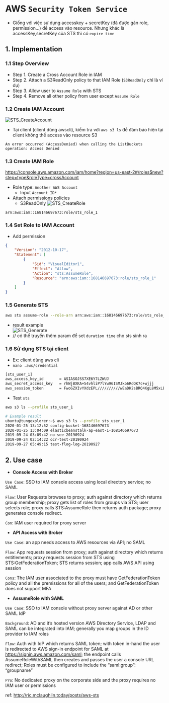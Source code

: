 # AWS `Security Token Service`
- Giống với việc sử dụng accesskey + secretKey (đã được gán role, permission...) để access vào resource. Nhưng khác là accessKey,secretKey của STS thì có `expire time`
## 1. Implementation
### 1.1 Step Overview
- Step 1. Create a Cross Account Role in IAM
- Step 2. Attach a S3ReadOnly policy to that IAM Role (`S3ReadOnly` chỉ là ví dụ)
- Step 3. Allow user to  `Assume Role` with STS
- Step 4. Remove all other policy from user except `Assume Role`
### 1.2 Create IAM Account
![STS_CreateAccount](https://tungexplorer.s3.ap-southeast-1.amazonaws.com/aws/sts/STS_CreateUser.JPG)
- Tại client (client dùng awscli), kiểm tra với `aws s3 ls` để đảm bảo hiện tại client không thể access vào resource S3 
```
An error occurred (AccessDenied) when calling the ListBuckets operation: Access Denied
```
### 1.3 Create IAM Role
https://console.aws.amazon.com/iam/home?region=us-east-2#/roles$new?step=type&roleType=crossAccount
- Role type: `Another AWS Account`
    - Input `Account ID*`
- Attach permissions policies    
    - S3ReadOnly
    ![STS_CreateRole](https://tungexplorer.s3.ap-southeast-1.amazonaws.com/aws/sts/STS_CreateRole.JPG)
```
arn:aws:iam::168146697673:role/sts_role_1
```
### 1.4 Set Role to IAM Account
- Add permission
```json
{
    "Version": "2012-10-17",
    "Statement": [
        {
            "Sid": "VisualEditor1",
            "Effect": "Allow",
            "Action": "sts:AssumeRole",
            "Resource": "arn:aws:iam::168146697673:role/sts_role_1"
        }
    ]
}
```

### 1.5 Generate STS
```bash
aws sts assume-role --role-arn arn:aws:iam::168146697673:role/sts_role_1 --role-session-name tungexplorer
```
- result example    
![STS_Generate](https://tungexplorer.s3.ap-southeast-1.amazonaws.com/aws/sts/STS_GenerateSTS.JPG)
- // có thể truyền thêm param để set `duration time` cho sts sinh ra

### 1.6 Sử dụng STS tại client
- Ex: client dùng aws cli
- `nano .aws/credential`
```bash
[sts_user_1]
aws_access_key_id       = ASIASOJSS7XE6Y7LZWUJ
aws_secret_access_key   = rhWjBXKA+54vhliP7lYw96ISMJko6RdQK7c+wjjj
aws_session_token       = FwoGZXIvYXdzEPL//////////wEaDK2sBRQ4KgL8M5xLECKwAaeA18ks+90pnrgFDGGriH9cN2GW/5hz3giGZZX/Kn3d9UkPz9N+Iz2Mtv35bI2mj13Ad5imOZZOEL1QwPsAIXMcDxKKiwoQW31u8sX6yfxWFbQS$
```
- Test `sts`
```bash
aws s3 ls --profile sts_user_1
```
```bash
# Example result
ubuntu@tungexplorer:~$ aws s3 ls --profile sts_user_1
2020-01-25 13:12:52 config-bucket-168146697673
2020-01-25 13:04:09 elasticbeanstalk-ap-east-1-168146697673
2019-09-24 03:09:42 no-see-20190924
2019-09-24 02:14:22 ocr-test-20190924
2019-09-27 05:49:15 test-flog-log-20190927
```

## 2. Use case
- **Console Access with Broker**    

`Use Case`: SSO to IAM console access using local directory service; no SAML

`Flow`: User Requests browses to proxy; auth against directory which returns group membership; proxy gets list of roles from groups via STS; user selects role; proxy calls STS:AssumeRole then returns auth package; proxy generates console redirect.

`Con`: IAM user required for proxy server

- **API Access with Broker**

`Use Case`: an app needs access to AWS resources via API; no SAML

`Flow`: App requests session from proxy; auth against directory which returns entitlements; proxy requests session from STS using STS:GetFederationToken; STS returns session; app calls AWS API using session

`Cons`: The IAM user associated to the proxy must have GetFederationToken policy and all the premissions for all of the users; and GetFederationToken does not support MFA

- **AssumeRole with SAML**          

`Use Case`: SSO to IAM console without proxy server against AD or other SAML IdP

`Background`: AD and it’s hosted version AWS Directory Service, LDAP and SAML can be integrated into IAM; generally you map groups in the ID provider to IAM roles

`Flow`: Auth with IdP which returns SAML token; with token in-hand the user is redirected to AWS sign-in endpoint for SAML at https://signin.aws.amazon.com/saml; the endpoint calls AssumeRoleWithSAML then creates and passes the user a console URL redirect; Roles must be configured to include the “saml:group”: “groupname”

`Pro`: No dedicated proxy on the corporate side and the proxy requires no IAM user or permissions

ref: http://ric.mclaughlin.today/posts/aws-sts
